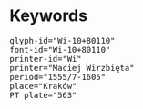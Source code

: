 # Keywords
<pre>
glyph-id="Wi-10+80110"
font-id="Wi-10+80110"
printer-id="Wi"
printer="Maciej Wirzbięta"
period="1555/7-1605"
place="Kraków"
PT plate="563"
</pre>
